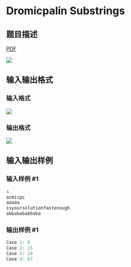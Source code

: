 # Dromicpalin Substrings

## 题目描述

[problemUrl]: https://uva.onlinejudge.org/index.php?option=com_onlinejudge&Itemid=8&category=823&page=show_problem&problem=4456

[PDF](https://uva.onlinejudge.org/external/127/p12718.pdf)

![](https://cdn.luogu.com.cn/upload/vjudge_pic/UVA12718/77206da081d098ab98bd4661030b303cd97d7652.png)

## 输入输出格式

### 输入格式

![](https://cdn.luogu.com.cn/upload/vjudge_pic/UVA12718/da03bca2caed8ccddb67b34c41645d638c964513.png)

### 输出格式

![](https://cdn.luogu.com.cn/upload/vjudge_pic/UVA12718/4350a6d064dc0d16f7265d5a9a9878576ecc1674.png)

## 输入输出样例

### 输入样例 #1

```cpp
4
acmicpc
aaaaa
isyoursolutionfastenough
abbabababbaba
```


### 输出样例 #1

```cpp
Case 1: 8
Case 2: 15
Case 3: 24
Case 4: 67
```


